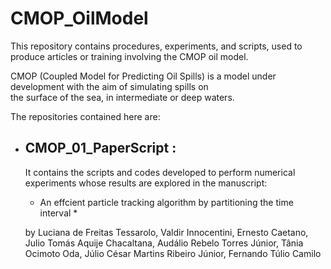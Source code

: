 # CMOP_OilModel

This repository contains procedures, experiments, and scripts, used 
to produce articles or training involving the CMOP oil model. 

CMOP (Coupled Model for Predicting Oil Spills) is a model 
under development with the aim of simulating spills on    
the surface of the sea, in intermediate or deep waters.

The repositories contained here are:

*  ## CMOP_01_PaperScript : 
    
    It contains the scripts and codes developed to perform 
    numerical experiments whose results are explored in the manuscript: 
    
    * An effcient particle tracking algorithm by partitioning the time 
     interval *
     
    by Luciana de Freitas Tessarolo, Valdir Innocentini, Ernesto Caetano, 
    Julio Tomás Aquije Chacaltana, Audálio Rebelo Torres Júnior, Tânia 
    Ocimoto Oda, Júlio César Martins Ribeiro Júnior, Fernando Túlio 
    Camilo

  >  
